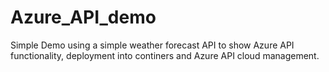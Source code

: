 # Azure_API_demo
Simple Demo using a simple weather forecast API to show Azure API functionality, deployment into continers and Azure API cloud management.

